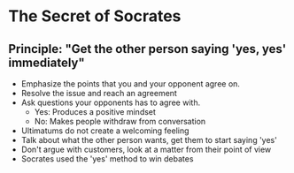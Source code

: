 # The Secret of Socrates #

## Principle: "Get the other person saying 'yes, yes' immediately" ##

- Emphasize the points that you and your opponent agree on. 
- Resolve the issue and reach an agreement
- Ask questions your opponents has to agree with. 
  - Yes: Produces a positive mindset
  - No: Makes people withdraw from conversation
- Ultimatums do not create a welcoming feeling
- Talk about what the other person wants, get them to start saying 'yes'
- Don't argue with customers, look at a matter from their point of view 
- Socrates used the 'yes' method to win debates

